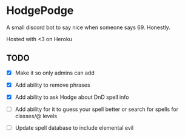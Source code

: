 # HodgePodge

A small discord bot to say nice when someone says 69.
Honestly.

Hosted with <3 on Heroku

## TODO

- [X] Make it so only admins can add
- [X] Add ability to remove phrases
- [X] Add ability to ask Hodge about DnD spell info
- [ ] Add ability for it to guess your spell better or search for spells for classes/@ levels
- [ ] Update spell database to include elemental evil

